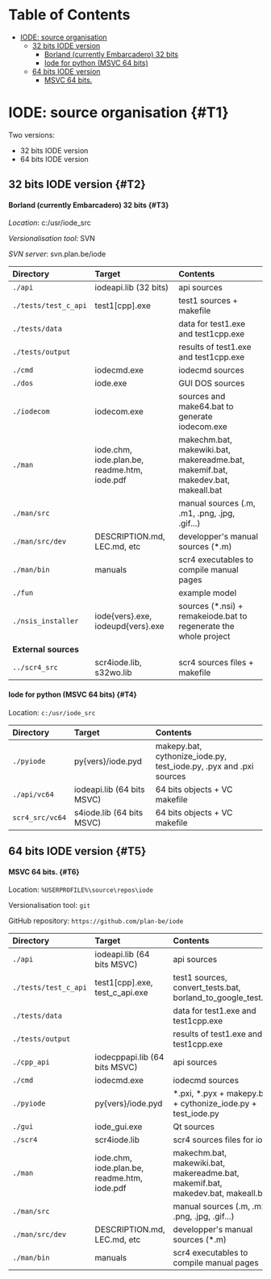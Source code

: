 <!-- This content was generated by scr4w_amd -->

# Table of Contents



- [IODE: source organisation](#T1)
  - [32 bits IODE version](#T2)
      - [Borland (currently Embarcadero) 32 bits](#T3)
      - [Iode for python (MSVC 64 bits)](#T4)
  - [64 bits IODE version](#T5)
      - [MSVC 64 bits.](#T6)

# IODE: source organisation {#T1}

Two versions:

- 32 bits IODE version
- 64 bits IODE version

## 32 bits IODE version {#T2}

#### Borland (currently Embarcadero) 32 bits {#T3}

*Location*: c:/usr/iode\_src

*Versionalisation tool*: SVN

*SVN server*: svn.plan.be/iode

|Directory|Target|Contents|
|:---|:---|:---|
|`./api`|iodeapi.lib (32 bits)|api sources|
|`./tests/test_c_api`|test1\[cpp\].exe|test1 sources \+ makefile|
|`./tests/data`||data for test1.exe and test1cpp.exe|
|`./tests/output`||results of test1.exe and test1cpp.exe|
|`./cmd`|iodecmd.exe|iodecmd sources|
|`./dos`|iode.exe|GUI DOS sources|
|`./iodecom`|iodecom.exe|sources and make64.bat to generate iodecom.exe|
|`./man`|iode.chm, iode.plan.be, readme.htm, iode.pdf|makechm.bat, makewiki.bat, makereadme.bat, makemif.bat, makedev.bat, makeall.bat|
|`./man/src`||manual sources (.m, .m1, .png, .jpg, .gif...)|
|`./man/src/dev`|DESCRIPTION.md, LEC.md, etc|developper's manual sources (\*.m)|
|`./man/bin`|manuals|scr4 executables to compile manual pages|
|`./fun`||example model|
|`./nsis_installer`|iode\{vers\}.exe, iodeupd\{vers\}.exe|sources (\*.nsi) \+ remakeiode.bat to regenerate the whole project|
|**External sources**|||
|`../scr4_src`|scr4iode.lib, s32wo.lib|scr4 sources files \+ makefile|

#### Iode for python (MSVC 64 bits) {#T4}

Location: `c:/usr/iode_src`

|Directory|Target|Contents|
|:---|:---|:---|
|`./pyiode`|py\{vers\}/iode.pyd|makepy.bat, cythonize\_iode.py, test\_iode.py, .pyx and .pxi sources|
|`./api/vc64`|iodeapi.lib (64 bits MSVC)|64 bits objects \+ VC makefile|
|`scr4_src/vc64`|s4iode.lib (64 bits MSVC)|64 bits objects \+ VC makefile|

## 64 bits IODE version {#T5}

#### MSVC 64 bits. {#T6}

Location: `%USERPROFILE%\source\repos\iode`

Versionalisation tool: `git`

GitHub repository: `https://github.com/plan-be/iode`

|Directory|Target|Contents|
|:---|:---|:---|
|`./api`|iodeapi.lib (64 bits MSVC)|api sources|
|`./tests/test_c_api`|test1\[cpp\].exe, test\_c\_api.exe|test1 sources, convert\_tests.bat, borland\_to\_google\_test.py|
|`./tests/data`||data for test1.exe and test1cpp.exe|
|`./tests/output`||results of test1.exe and test1cpp.exe|
|`./cpp_api`|iodecppapi.lib (64 bits MSVC)|api sources|
|`./cmd`|iodecmd.exe|iodecmd sources|
|`./pyiode`|py\{vers\}/iode.pyd|\*.pxi, \*.pyx \+ makepy.bat \+ cythonize\_iode.py \+ test\_iode.py|
|`./gui`|iode\_gui.exe|Qt sources|
|`./scr4`|scr4iode.lib|scr4 sources files for iode|
|`./man`|iode.chm, iode.plan.be, readme.htm, iode.pdf|makechm.bat, makewiki.bat, makereadme.bat, makemif.bat, makedev.bat, makeall.bat|
|`./man/src`||manual sources (.m, .m1, .png, .jpg, .gif...)|
|`./man/src/dev`|DESCRIPTION.md, LEC.md, etc|developper's manual sources (\*.m)|
|`./man/bin`|manuals|scr4 executables to compile manual pages|

